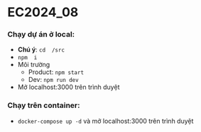 # EC2024_08

### Chạy dự án  ở  local:

- **Chú ý**: ```cd  /src```
- ```npm  i```
- Môi trường
	- Product:  ```npm start```
	- Dev: ```npm run dev```
- Mở localhost:3000 trên trình duyệt

### Chạy trên container:

- ```docker-compose up -d``` và mở localhost:3000 trên trình duyệt 

